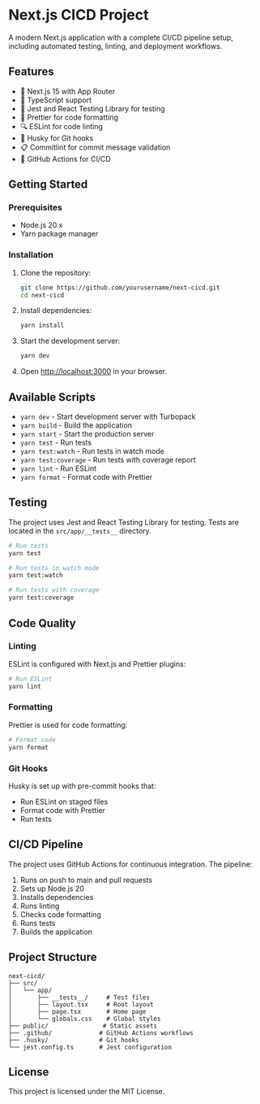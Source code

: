 # Next.js CICD Project

A modern Next.js application with a complete CI/CD pipeline setup, including automated testing, linting, and deployment workflows.

## Features

- 🚀 Next.js 15 with App Router
- 📝 TypeScript support
- 🧪 Jest and React Testing Library for testing
- 🎨 Prettier for code formatting
- 🔍 ESLint for code linting
- 🐶 Husky for Git hooks
- 📋 Commitlint for commit message validation
- 🔄 GitHub Actions for CI/CD

## Getting Started

### Prerequisites

- Node.js 20.x
- Yarn package manager

### Installation

1. Clone the repository:

   ```bash
   git clone https://github.com/yourusername/next-cicd.git
   cd next-cicd
   ```

2. Install dependencies:

   ```bash
   yarn install
   ```

3. Start the development server:

   ```bash
   yarn dev
   ```

4. Open [http://localhost:3000](http://localhost:3000) in your browser.

## Available Scripts

- `yarn dev` - Start development server with Turbopack
- `yarn build` - Build the application
- `yarn start` - Start the production server
- `yarn test` - Run tests
- `yarn test:watch` - Run tests in watch mode
- `yarn test:coverage` - Run tests with coverage report
- `yarn lint` - Run ESLint
- `yarn format` - Format code with Prettier

## Testing

The project uses Jest and React Testing Library for testing. Tests are located in the `src/app/__tests__` directory.

```bash
# Run tests
yarn test

# Run tests in watch mode
yarn test:watch

# Run tests with coverage
yarn test:coverage
```

## Code Quality

### Linting

ESLint is configured with Next.js and Prettier plugins:

```bash
# Run ESLint
yarn lint
```

### Formatting

Prettier is used for code formatting:

```bash
# Format code
yarn format
```

### Git Hooks

Husky is set up with pre-commit hooks that:

- Run ESLint on staged files
- Format code with Prettier
- Run tests

## CI/CD Pipeline

The project uses GitHub Actions for continuous integration. The pipeline:

1. Runs on push to main and pull requests
2. Sets up Node.js 20
3. Installs dependencies
4. Runs linting
5. Checks code formatting
6. Runs tests
7. Builds the application

## Project Structure

```
next-cicd/
├── src/
│   └── app/
│       ├── __tests__/     # Test files
│       ├── layout.tsx     # Root layout
│       ├── page.tsx       # Home page
│       └── globals.css    # Global styles
├── public/               # Static assets
├── .github/             # GitHub Actions workflows
├── .husky/              # Git hooks
└── jest.config.ts       # Jest configuration
```

## License

This project is licensed under the MIT License.
